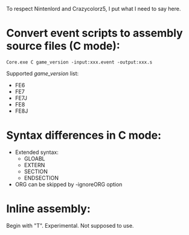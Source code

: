 To respect Nintenlord and Crazycolorz5, I put what I need to say here.

# Convert event scripts to assembly source files (C mode):
```
Core.exe C game_version -input:xxx.event -output:xxx.s
```
Supported *game_version* list:
- FE6
- FE7
- FE7J
- FE8
- FE8J

# Syntax differences in C mode:
* Extended syntax:
	+ GLOABL
	+ EXTERN
	+ SECTION
	+ ENDSECTION
* ORG can be skipped by -ignoreORG option
	
# Inline assembly:
Begin with "T".
Experimental. Not supposed to use.

